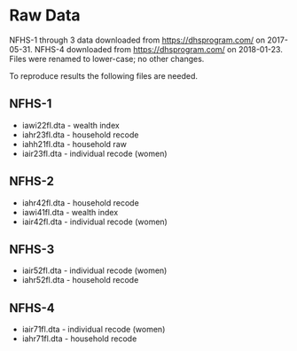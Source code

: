 # Raw Data

NFHS-1 through 3 data downloaded from https://dhsprogram.com/ on 2017-05-31.
NFHS-4 downloaded from https://dhsprogram.com/ on 2018-01-23.
Files were renamed to lower-case; no other changes.

To reproduce results the following files are needed.

## NFHS-1

 - iawi22fl.dta - wealth index
 - iahr23fl.dta - household recode
 - iahh21fl.dta - household raw
 - iair23fl.dta - individual recode (women)

## NFHS-2

 - iahr42fl.dta - household recode
 - iawi41fl.dta - wealth index
 - iair42fl.dta - individual recode (women)

## NFHS-3

 - iair52fl.dta - individual recode (women)
 - iahr52fl.dta - household recode

## NFHS-4

 - iair71fl.dta - individual recode (women)
 - iahr71fl.dta - household recode
